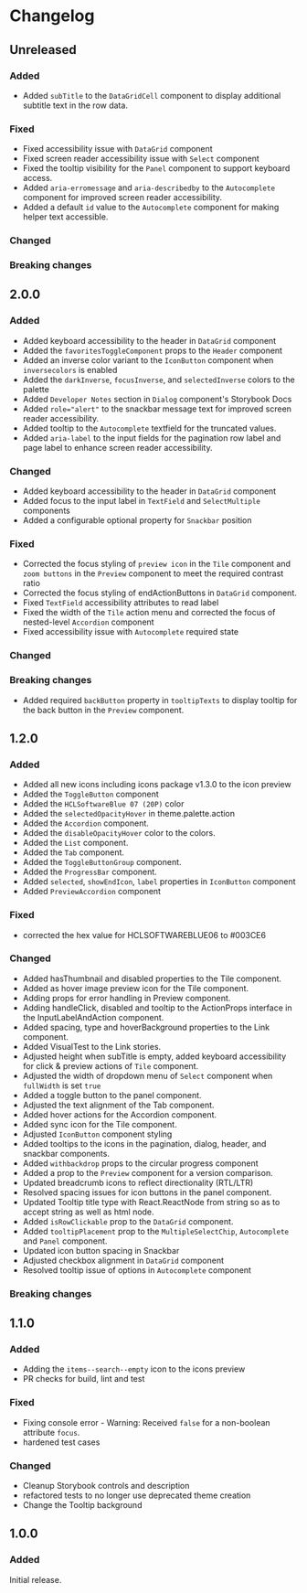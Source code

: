 # Changelog

## Unreleased

### Added
- Added `subTitle` to the `DataGridCell` component to display additional subtitle text in the row data.

### Fixed
- Fixed accessibility issue with `DataGrid` component
- Fixed screen reader accessibility issue with `Select` component
- Fixed the tooltip visibility for the `Panel` component to support keyboard access.
- Added `aria-erromessage` and `aria-describedby` to the `Autocomplete` component for improved screen reader accessibility.
- Added a default `id` value to the `Autocomplete` component for making helper text accessible.

### Changed

### Breaking changes

## 2.0.0

### Added
- Added keyboard accessibility to the header in `DataGrid` component
- Added the `favoritesToggleComponent` props to the `Header` component
- Added an inverse color variant to the `IconButton` component when `inversecolors` is enabled
- Added the `darkInverse`, `focusInverse`, and `selectedInverse` colors to the palette
- Added `Developer Notes` section in `Dialog` component's Storybook Docs
- Added `role="alert"` to the snackbar message text for improved screen reader accessibility.
- Added tooltip to the `Autocomplete` textfield for the truncated values.
- Added `aria-label` to the input fields for the pagination row label and page label to enhance screen reader accessibility.

### Changed
- Added keyboard accessibility to the header in `DataGrid` component
- Added focus to the input label in `TextField` and `SelectMultiple` components
- Added a configurable optional property for `Snackbar` position


### Fixed
- Corrected the focus styling of `preview icon` in the `Tile` component and `zoom buttons` in the `Preview` component to meet the required contrast ratio
- Corrected the focus styling of endActionButtons in `DataGrid` component.
- Fixed `TextField` accessibility attributes to read label
- Fixed the width of the `Tile` action menu and corrected the focus of nested-level `Accordion` component
- Fixed accessibility issue with `Autocomplete` required state

### Changed

### Breaking changes
- Added required `backButton` property in `tooltipTexts` to display tooltip for the back button in the `Preview` component.

## 1.2.0

### Added
- Added all new icons including icons package v1.3.0 to the icon preview
- Added the `ToggleButton` component
- Added the `HCLSoftwareBlue 07 (20P)` color
- Added the `selectedOpacityHover` in theme.palette.action
- Added the `Accordion` component.
- Added the `disableOpacityHover` color to the colors.
- Added the `List` component.
- Added the `Tab` component.
- Added the `ToggleButtonGroup` component.
- Added the `ProgressBar` component.
- Added `selected`, `showEndIcon`, `label` properties in `IconButton` component
- Added `PreviewAccordion` component

### Fixed
- corrected the hex value for HCLSOFTWAREBLUE06 to #003CE6

### Changed
- Added hasThumbnail and disabled properties to the Tile component. 
- Added as hover image preview icon for the Tile component.
- Adding props for error handling in Preview component.
- Adding handleClick, disabled and tooltip to the ActionProps interface in the InputLabelAndAction component.
- Added spacing, type and hoverBackground properties to the Link component.
- Added VisualTest to the Link stories.
- Adjusted height when subTitle is empty, added keyboard accessibility for click & preview actions of `Tile` component.
- Adjusted the width of dropdown menu of `Select` component when `fullWidth` is set `true`
- Added a toggle button to the panel component.
- Adjusted the text alignment of the Tab component.
- Added hover actions for the Accordion component.
- Added sync icon for the Tile component.
- Adjusted `IconButton` component styling
- Added tooltips to the icons in the pagination, dialog, header, and snackbar components.
- Added `withbackdrop` props to the circular progress component
- Added a prop to the `Preview` component for a version comparison.
- Updated breadcrumb icons to reflect directionality (RTL/LTR)
- Resolved spacing issues for icon buttons in the panel component.
- Updated Tooltip title type with React.ReactNode from string so as to accept string as well as html node.
- Added `isRowClickable` prop to the `DataGrid` component. 
- Added `tooltipPlacement` prop to the `MultipleSelectChip`, `Autocomplete` and `Panel` component. 
- Updated icon button spacing in Snackbar
- Adjusted checkbox alignment in `DataGrid` component
- Resolved tooltip issue of options in `Autocomplete` component

### Breaking changes

## 1.1.0

### Added
- Adding the `items--search--empty` icon to the icons preview
- PR checks for build, lint and test

### Fixed
- Fixing console error - Warning: Received `false` for a non-boolean attribute `focus`.
- hardened test cases

### Changed
- Cleanup Storybook controls and description
- refactored tests to no longer use deprecated theme creation
- Change the Tooltip background


## 1.0.0

### Added
Initial release.
